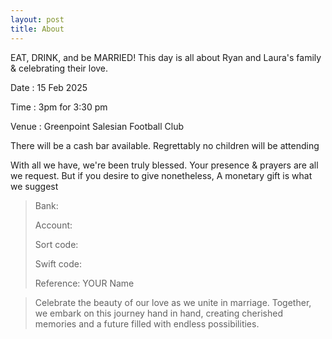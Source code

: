 ```yaml
---
layout: post
title: About
---
```

EAT, DRINK, and be MARRIED!
This day is all about Ryan and Laura's family & celebrating their love.

Date : 15 Feb 2025

Time : 3pm for 3:30 pm

Venue : Greenpoint Salesian Football Club



There will be a cash bar available.
Regrettably no children will be attending

With all we have, we're been truly blessed.
Your presence & prayers are all we request.
But if you desire to give nonetheless,
A monetary gift is what we suggest 

>Bank:
>
>Account:
>
>Sort code:
>
>Swift code:
>
>Reference: YOUR Name

>Celebrate the beauty of our love as we unite in marriage. Together, we embark on this journey hand in hand, creating cherished memories and a future filled with endless possibilities.
